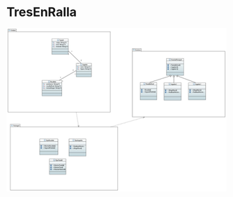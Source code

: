 # TresEnRalla

![Diagrama](https://github.com/Hector423/TresEnRalla/blob/main/Diagrama%20hvallve%20jribellas.jpeg)
